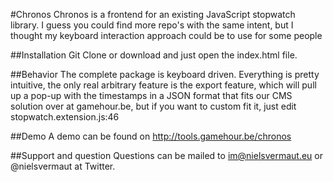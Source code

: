 #Chronos
Chronos is a frontend for an existing JavaScript stopwatch library. I guess you could find more repo's with the same intent, but I thought my keyboard interaction approach 
could be to use for some people

##Installation
Git Clone or download and just open the index.html file.

##Behavior
The complete package is keyboard driven. Everything is pretty intuitive, the only real arbitrary feature is the export feature, which will pull up a pop-up with the timestamps in a JSON format that fits
our CMS solution over at gamehour.be, but if you want to custom fit it, just edit stopwatch.extension.js:46

##Demo
A demo can be found on http://tools.gamehour.be/chronos

##Support and question
Questions can be mailed to im@nielsvermaut.eu or @nielsvermaut at Twitter.
